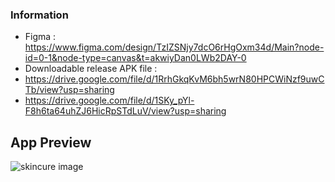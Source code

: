 ### Information
- Figma : https://www.figma.com/design/TzIZSNjy7dcO6rHgOxm34d/Main?node-id=0-1&node-type=canvas&t=akwiyDan0LWb2DAY-0
- Downloadable release APK file :
- https://drive.google.com/file/d/1RrhGkqKvM6bh5wrN80HPCWiNzf9uwCTb/view?usp=sharing
- https://drive.google.com/file/d/1SKy_pYl-F8h6ta64uhZJ6HicRpSTdLuV/view?usp=sharing

## App Preview
<img alt="skincure image" src="https://github.com/user-attachments/assets/3967079a-525d-4282-9f78-3fab5129bc38">
